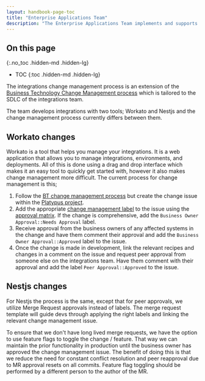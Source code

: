 ```yaml
---
layout: handbook-page-toc
title: "Enterprise Applications Team"
description: "The Enterprise Applications Team implements and supports specialized applications that support our business processes within GitLab."
---
```


<link rel="stylesheet" type="text/css" href="/stylesheets/biztech.css" />

## On this page
{:.no_toc .hidden-md .hidden-lg}

- TOC
{:toc .hidden-md .hidden-lg}

The integrations change management process is an extension of the [Business Technology Change Management process](/handbook/business-technology/change-management/) which is tailored to the SDLC of the integrations team.

The team develops integrations with two tools; Workato and Nestjs and the change management process currently differs between them.

## Workato changes
Workato is a tool that helps you manage your integrations. It is a web application that allows you to manage integrations, environments, and deployments. All of this is done using a drag and drop interface which makes it an easy tool to quickly get started with, however it also makes change management more difficult. The current process for change management is this;

1. Follow the [BT change management process](/handbook/business-technology/change-management/#business-technology-change-request-workflow) but create the change issue within the [Platypus project](https://gitlab.com/gitlab-com/business-technology/enterprise-apps/integrations/platypus/-/issues?sort=created_date&state=opened).
1. Add the appropriate [change management label](https://gitlab.com/groups/gitlab-com/-/labels?subscribed=&search=CMT%3A%3A) to the issue using the [approval matrix](/handbook/business-technology/change-management/#approval-matrix). If the change is comprehensive, add the `Business Owner Approval::Needs Approval` label.
1. Receive approval from the business owners of any affected systems in the change and have them comment their approval and add the `Business Owner Approval::Approved` label to the issue.
1. Once the change is made in development, link the relevant recipes and changes in a comment on the issue and request peer approval from someone else on the integrations team. Have them comment with their approval and add the label `Peer Approval::Approved` to the issue.

## Nestjs changes
For Nestjs the process is the same, except that for peer approvals, we utilize Merge Request approvals instead of labels. The merge request template will guide devs through applying the right labels and linking the relevant change management issue.

To ensure that we don't have long lived merge requests, we have the option to use feature flags to toggle the change / feature. That way we can maintain the prior functionality in production until the business owner has approved the change management issue. The benefit of doing this is that we reduce the need for constant conflict resolution and peer reapproval due to MR approval resets on all commits. Feature flag toggling should be performed by a different person to the author of the MR.
